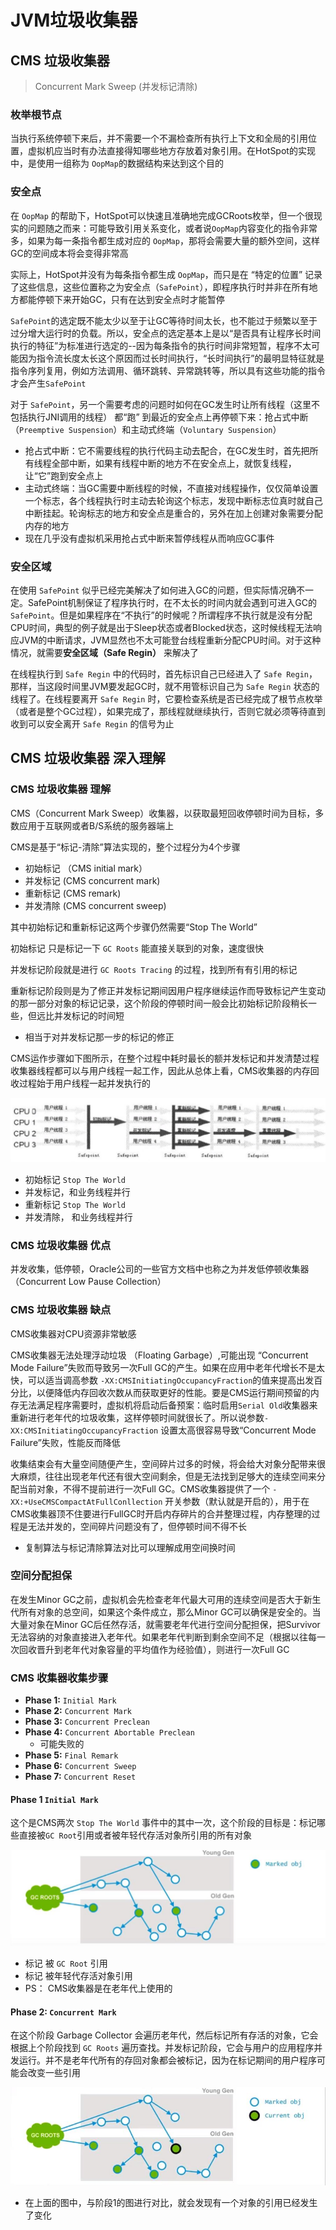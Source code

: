 # JVM垃圾收集器

## CMS 垃圾收集器
> Concurrent Mark Sweep (并发标记清除)
### 枚举根节点
当执行系统停顿下来后，并不需要一个不漏检查所有执行上下文和全局的引用位置，虚拟机应当时有办法直接得知哪些地方存放着对象引用。在HotSpot的实现中，是使用一组称为 `OopMap`的数据结构来达到这个目的

### 安全点
在 `OopMap` 的帮助下，HotSpot可以快速且准确地完成GCRoots枚举，但一个很现实的问题随之而来：可能导致引用关系变化，或者说`OopMap`内容变化的指令非常多，如果为每一条指令都生成对应的 `OopMap`，那将会需要大量的额外空间，这样GC的空间成本将会变得非常高

实际上，HotSpot并没有为每条指令都生成 `OopMap`，而只是在 “特定的位置” 记录了这些信息，这些位置称之为安全点（`SafePoint`），即程序执行时并非在所有地方都能停顿下来开始GC，只有在达到安全点时才能暂停

`SafePoint`的选定既不能太少以至于让GC等待时间太长，也不能过于频繁以至于过分增大运行时的负载。所以，安全点的选定基本上是以“是否具有让程序长时间执行的特征”为标准进行选定的--因为每条指令的执行时间非常短暂，程序不太可能因为指令流长度太长这个原因而过长时间执行，“长时间执行”的最明显特征就是指令序列复用，例如方法调用、循环跳转、异常跳转等，所以具有这些功能的指令才会产生`SafePoint`

对于 `SafePoint`，另一个需要考虑的问题时如何在GC发生时让所有线程（这里不包括执行JNI调用的线程） 都“跑” 到最近的安全点上再停顿下来：抢占式中断（`Preemptive Suspension`）和主动式终端（`Voluntary Suspension`）
- 抢占式中断：它不需要线程的执行代码主动去配合，在GC发生时，首先把所有线程全部中断，如果有线程中断的地方不在安全点上，就恢复线程，让“它”跑到安全点上
- 主动式终端：当GC需要中断线程的时候，不直接对线程操作，仅仅简单设置一个标志，各个线程执行时主动去轮询这个标志，发现中断标志位真时就自己中断挂起。轮询标志的地方和安全点是重合的，另外在加上创建对象需要分配内存的地方
- 现在几乎没有虚拟机采用抢占式中断来暂停线程从而响应GC事件

### 安全区域
在使用 `SafePoint` 似乎已经完美解决了如何进入GC的问题，但实际情况确不一定。SafePoint机制保证了程序执行时，在不太长的时间内就会遇到可进入GC的 `SafePoint`。但是如果程序在“不执行”的时候呢？所谓程序不执行就是没有分配CPU时间，典型的例子就是出于Sleep状态或者Blocked状态，这时候线程无法响应JVM的中断请求，JVM显然也不太可能登台线程重新分配CPU时间。对于这种情况，就需要**安全区域（Safe Regin）** 来解决了

在线程执行到 `Safe Regin` 中的代码时，首先标识自己已经进入了 `Safe Regin`，那样，当这段时间里JVM要发起GC时，就不用管标识自己为 `Safe Regin` 状态的线程了。在线程要离开 `Safe Regin` 时，它要检查系统是否已经完成了根节点枚举（或者是整个GC过程），如果完成了，那线程就继续执行，否则它就必须等待直到收到可以安全离开 `Safe Regin` 的信号为止

## CMS 垃圾收集器 深入理解

### CMS 垃圾收集器  理解

CMS（Concurrent Mark Sweep）收集器，以获取最短回收停顿时间为目标，多数应用于互联网或者B/S系统的服务器端上

CMS是基于“标记-清除”算法实现的，整个过程分为4个步骤
- 初始标记 （CMS initial mark）
- 并发标记  (CMS concurrent mark)
- 重新标记  (CMS remark)
- 并发清除  (CMS concurrent sweep)

其中初始标记和重新标记这两个步骤仍然需要“Stop The World”

初始标记 只是标记一下 `GC Roots` 能直接关联到的对象，速度很快

并发标记阶段就是进行 `GC Roots Tracing` 的过程，找到所有有引用的标记

重新标记阶段则是为了修正并发标记期间因用户程序继续运作而导致标记产生变动的那一部分对象的标记记录，这个阶段的停顿时间一般会比初始标记阶段稍长一些，但远比并发标记的时间短
- 相当于对并发标记那一步的标记的修正

CMS运作步骤如下图所示，在整个过程中耗时最长的额并发标记和并发清楚过程收集器线程都可以与用户线程一起工作，因此从总体上看，CMS收集器的内存回收过程始于用户线程一起并发执行的

![CMS垃圾收集器回收过程](img/gc/CMS垃圾收集器回收过程.jpg)
- 初始标记 `Stop The World`
- 并发标记，和业务线程并行
- 重新标记 `Stop The World`
- 并发清除， 和业务线程并行

### CMS 垃圾收集器  优点

并发收集，低停顿，Oracle公司的一些官方文档中也称之为并发低停顿收集器 （Concurrent Low Pause Collection）

### CMS 垃圾收集器  缺点

CMS收集器对CPU资源非常敏感

CMS收集器无法处理浮动垃圾 （Floating Garbage）,可能出现 “Concurrent Mode Failure”失败而导致另一次Full GC的产生。如果在应用中老年代增长不是太快，可以适当调高参数 `-XX:CMSInitiatingOccupancyFraction`的值来提高出发百分比，以便降低内存回收次数从而获取更好的性能。要是CMS运行期间预留的内存无法满足程序需要时，虚拟机将启动后备预案：临时启用`Serial Old`收集器来重新进行老年代的垃圾收集，这样停顿时间就很长了。所以说参数`-XX:CMSInitiatingOccupancyFraction` 设置太高很容易导致“Concurrent Mode Failure”失败，性能反而降低

收集结束会有大量空间随便产生，空间碎片过多的时候，将会给大对象分配带来很大麻烦，往往出现老年代还有很大空间剩余，但是无法找到足够大的连续空间来分配当前对象，不得不提前进行一次Full GC。CMS收集器提供了一个 `-XX:+UseCMSCompactAtFullConllection` 开关参数（默认就是开启的），用于在CMS收集器顶不住要进行FullGC时开启内存碎片的合并整理过程，内存整理的过程是无法并发的，空间碎片问题没有了，但停顿时间不得不长
- 复制算法与标记清除算法对比可以理解成用空间换时间

### 空间分配担保

在发生Minor GC之前，虚拟机会先检查老年代最大可用的连续空间是否大于新生代所有对象的总空间，如果这个条件成立，那么Minor GC可以确保是安全的。当大量对象在Minor GC后任然存活，就需要老年代进行空间分配担保，把Survivor无法容纳的对象直接进入老年代。如果老年代判断到剩余空间不足（根据以往每一次回收晋升到老年代对象容量的平均值作为经验值），则进行一次Full GC

### CMS 收集器收集步骤

- **Phase 1:** `Initial Mark`
- **Phase 2:** `Concurrent Mark`
- **Phase 3:** `Concurrent Preclean`
- **Phase 4:** `Concurrent Abortable Preclean`
    - 可能失败的
- **Phase 5:** `Final Remark`
- **Phase 6:** `Concurrent Sweep`
- **Phase 7:** `Concurrent Reset`

#### Phase 1 `Initial Mark`

这个是CMS两次 `Stop The World` 事件中的其中一次，这个阶段的目标是：标记哪些直接被`GC Root`引用或者被年轻代存活对象所引用的所有对象

![CMS_1_InitialMark](img/gc/CMS_1_InitialMark.jpg)
- 标记 被 `GC Root` 引用
- 标记 被年轻代存活对象引用
- PS： CMS收集器是在老年代上使用的


#### Phase 2: `Concurrent Mark`

在这个阶段 Garbage Collector 会遍历老年代，然后标记所有存活的对象，它会根据上个阶段找到 `GC Roots` 遍历查找。并发标记阶段，它会与用户的应用程序并发运行。并不是老年代所有的存回对象都会被标记，因为在标记期间的用户程序可能会改变一些引用

![CMS_2_ConcurrentMark](img/gc/CMS_2_ConcurrentMark.jpg)
- 在上面的图中，与阶段1的图进行对比，就会发现有一个对象的引用已经发生了变化

